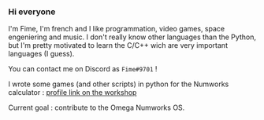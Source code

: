 ### Hi everyone

I'm Fime, I'm french and I like programmation, video games, space engeniering and music.
I don't really know other languages than the Python, but I'm pretty motivated to learn the C/C++ wich are very important languages (I guess).

You can contact me on Discord as `Fime#9701` !

I wrote some games (and other scripts) in python for the Numworks calculator : [profile link on the workshop](https://workshop.numworks.com/python/fime)

Current goal : contribute to the Omega Numworks OS.
